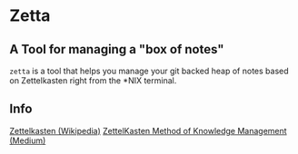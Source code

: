 # Zetta
## A Tool for managing a "box of notes"
```zetta``` is a tool that helps you manage your git backed heap of notes based on Zettelkasten
right from the \*NIX terminal.


## Info
[Zettelkasten (Wikipedia)](https://en.wikipedia.org/wiki/Zettelkasten)
[ZettelKasten Method of Knowledge Management (Medium)](https://medium.com/@mosessampaul/zettelkasten-method-of-knowledge-management-the-second-brain-218108942514)

